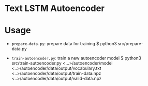 Text LSTM Autoencoder
===

Usage
===

* ``prepare-data.py``: prepare data for training
  $ python3 src/prepare-data.py <path to train input> <path to valid summaries> <path to output dir>

* ``train-autoencoder.py``: train a new autoencoder model
  $ python3 src/train-autoencoder.py <...>/autoencoder/model <..>/autoencoder/data/output/vocabulary.txt <..>/autoencoder/data/output/train-data.npz <..>/autoencoder/data/output/valid-data.npz
